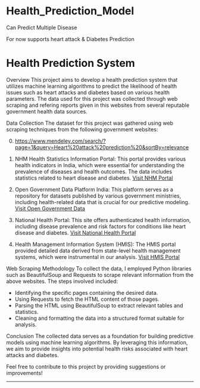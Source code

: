 # Health_Prediction_Model
Can Predict Multiple Disease 

For now supports heart attack & Diabetes Prediction
# Health Prediction System

 Overview
This project aims to develop a health prediction system that utilizes machine learning algorithms to predict the likelihood of health issues such as heart attacks and diabetes based on various health parameters. The data used for this project was collected through web scraping and refering reports given in this websites from several reputable government health data sources.

 Data Collection
The dataset for this project was gathered using web scraping techniques from the following government websites:

0. https://www.mendeley.com/search/?page=1&query=Heart%20attack%20prediction%20&sortBy=relevance

1. NHM Health Statistics Information Portal: This portal provides various health indicators in India, which were essential for understanding the prevalence of diseases and health outcomes. The data includes statistics related to heart disease and diabetes. [Visit NHM Portal](https://nhm.gov.in)

2. Open Government Data Platform India: This platform serves as a repository for datasets published by various government ministries, including health-related data that is crucial for our predictive modeling. [Visit Open Government Data](https://data.gov.in)

3. National Health Portal: This site offers authenticated health information, including disease prevalence and risk factors for conditions like heart disease and diabetes. [Visit National Health Portal](https://www.nhp.gov.in)

4. Health Management Information System (HMIS): The HMIS portal provided detailed data derived from state-level health management systems, which were instrumental in our analysis. [Visit HMIS Portal](https://hmis.nhp.gov.in)

Web Scraping Methodology
To collect the data, I employed Python libraries such as BeautifulSoup and Requests to scrape relevant information from the above websites. The steps involved included:

- Identifying the specific pages containing the desired data.
- Using Requests to fetch the HTML content of those pages.
- Parsing the HTML using BeautifulSoup to extract relevant tables and statistics.
- Cleaning and formatting the data into a structured format suitable for analysis.

Conclusion
The collected data serves as a foundation for building predictive models using machine learning algorithms. By leveraging this information, we aim to provide insights into potential health risks associated with heart attacks and diabetes.

Feel free to contribute to this project by providing suggestions or improvements!

---




